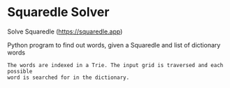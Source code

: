 # Squaredle Solver
Solve Squaredle (https://squaredle.app)

Python program to find out words, given a Squaredle and list of dictionary words

    The words are indexed in a Trie. The input grid is traversed and each possible
    word is searched for in the dictionary.